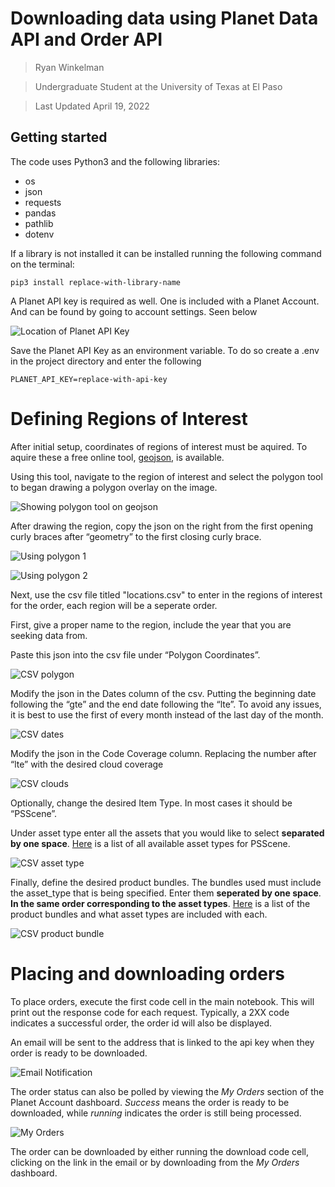 # Downloading data using Planet Data API and Order API 

> Ryan Winkelman

> Undergraduate Student at the University of Texas at El Paso

> Last Updated April 19, 2022

## Getting started
The code uses Python3 and the following libraries:
 - os
 - json
 - requests
 - pandas
 - pathlib
 - dotenv
 
If a library is not installed it can be installed running the following command on the terminal:
 
`pip3 install replace-with-library-name`

A Planet API key is required as well. One is included with a Planet Account. And can be found by going to account settings.  Seen below

![Location of Planet API Key](https://github.com/ryanjwin/smallsatPlanetData/blob/main/images/Screen%20Shot%202022-04-16%20at%2012.18.04%20PM.png?raw=True)


Save the Planet API Key as an environment variable. To do so create a .env in the project directory and enter the following

`PLANET_API_KEY=replace-with-api-key`

# Defining Regions of Interest

After initial setup, coordinates of regions of interest must be aquired. To aquire these a free online tool, [geojson](http://geojson.io), is available. 

Using this tool, navigate to the region of interest and select the polygon tool to began drawing a polygon overlay on the image.

![Showing polygon tool on geojson](https://github.com/ryanjwin/smallsatPlanetData/blob/main/images/Screen%20Shot%202022-04-16%20at%201.08.41%20PM.png?raw=True)

After drawing the region, copy the json on the right from the first opening curly braces after “geometry” to the first closing curly brace.

![Using polygon 1](https://github.com/ryanjwin/smallsatPlanetData/blob/main/images/Screen%20Shot%202022-04-16%20at%201.14.46%20PM.png?raw=True)

![Using polygon 2](https://github.com/ryanjwin/smallsatPlanetData/blob/main/images/Screen%20Shot%202022-04-16%20at%201.14.52%20PM.png?raw=True)

Next, use the csv file titled "locations.csv" to enter in the regions of interest for the order, each region will be a seperate order.

First, give a proper name to the region, include the year that you are seeking data from.

Paste this json into the csv file under “Polygon Coordinates”.

![CSV polygon](https://github.com/ryanjwin/smallsatPlanetData/blob/main/images/Screen%20Shot%202022-04-16%20at%201.14.59%20PM.png?raw=True)

Modify the json in the Dates column of the csv. Putting the beginning date following the “gte” and the end date following the “lte”. To avoid any issues, it is best to use the first of every month instead of the last day of the month.


![CSV dates](https://github.com/ryanjwin/smallsatPlanetData/blob/main/images/Screen%20Shot%202022-04-16%20at%201.15.04%20PM.png?raw=True)

Modify the json in the Code Coverage column. Replacing the number after “lte” with the desired cloud coverage

![CSV clouds](https://github.com/ryanjwin/smallsatPlanetData/blob/main/images/Screen%20Shot%202022-04-16%20at%201.15.11%20PM.png?raw=True)

Optionally, change the desired Item Type. In most cases it should be “PSScene”. 

Under asset type enter all the assets that you would like to select **separated by one space**. [Here](https://developers.planet.com/docs/data/psscene/) is a list of all available asset types for PSScene.


![CSV asset type](https://github.com/ryanjwin/smallsatPlanetData/blob/main/images/Screen%20Shot%202022-04-16%20at%201.15.17%20PM.png?raw=True)

Finally, define the desired product bundles. The bundles used must include the asset_type that is being specified.  Enter them **seperated by one space**.  **In the same order corresponding to the asset types**.  [Here](https://developers.planet.com/docs/orders/product-bundles-reference/) is a list of the product bundles and what asset types are included with each.

![CSV product bundle](https://github.com/ryanjwin/smallsatPlanetData/blob/main/images/Screen%20Shot%202022-04-18%20at%205.49.15%20PM.png?raw=True)

# Placing and downloading orders

To place orders, execute the first code cell in the main notebook.  This will print out the response code for each request.  Typically, a 2XX code indicates a successful order, the order id will also be displayed.

An email will be sent to the address that is linked to the api key when they order is ready to be downloaded.


![Email Notification](https://github.com/ryanjwin/smallsatPlanetData/blob/main/images/Screen%20Shot%202022-04-19%20at%201.44.38%20PM.png?raw=True)

The order status can also be polled by viewing the *My Orders* section of the Planet Account dashboard. *Success* means the order is ready to be downloaded, while *running* indicates the order is still being processed.

![My Orders](https://github.com/ryanjwin/smallsatPlanetData/blob/main/images/Screen%20Shot%202022-04-19%20at%201.43.24%20PM.png?raw=True)

The order can be downloaded by either running the download code cell, clicking on the link in the email or by downloading from the *My Orders* dashboard.